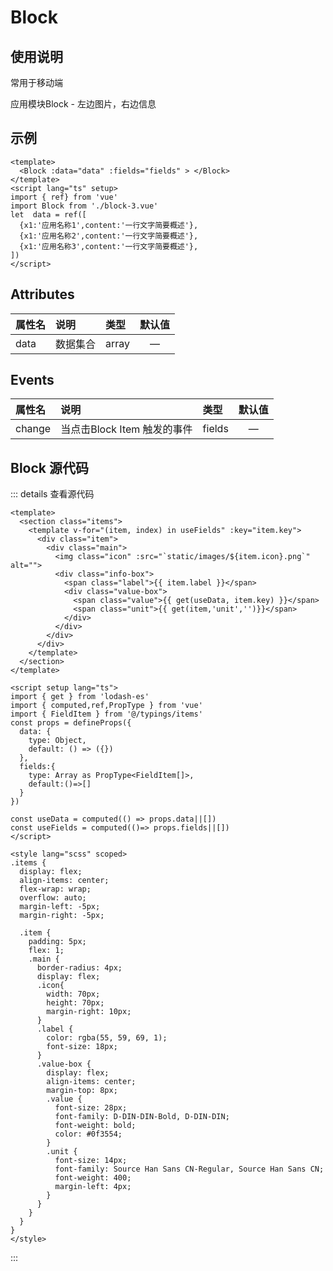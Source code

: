 

<script setup>
import { ref} from 'vue'
import Block from './block-3.vue'
let  data = ref([
  {x1:'应用名称1',content:'一行文字简要概述'},
  {x1:'应用名称2',content:'一行文字简要概述'},
  {x1:'应用名称3',content:'一行文字简要概述'},
])
</script>
# Block
## 使用说明
常用于移动端

应用模块Block - 左边图片，右边信息
## 示例
<Block :data="data" :fields="fields" > </Block>
``` vue
<template>
  <Block :data="data" :fields="fields" > </Block>
</template>
<script lang="ts" setup>
import { ref} from 'vue'
import Block from './block-3.vue'
let  data = ref([
  {x1:'应用名称1',content:'一行文字简要概述'},
  {x1:'应用名称2',content:'一行文字简要概述'},
  {x1:'应用名称3',content:'一行文字简要概述'},
])
</script>
```
## Attributes

| 属性名      | 说明        |  类型         |  默认值       | 
| :---        | :---   |   :---  |:----: |
| data   | 数据集合        | array      |—  |

## Events

| 属性名      | 说明        |  类型         |  默认值       | 
| :---        | :---   |   :---  |:----: |
| change   | 当点击Block Item 触发的事件        | fields      |—  |

## Block 源代码
::: details 查看源代码
``` vue
<template>
  <section class="items">
    <template v-for="(item, index) in useFields" :key="item.key">
      <div class="item">
        <div class="main">
          <img class="icon" :src="`static/images/${item.icon}.png`" alt="">
          <div class="info-box">
            <span class="label">{{ item.label }}</span>
            <div class="value-box">
              <span class="value">{{ get(useData, item.key) }}</span>
              <span class="unit">{{ get(item,'unit','')}}</span>
            </div>
          </div>
        </div>
      </div>
    </template>
  </section>
</template>

<script setup lang="ts">
import { get } from 'lodash-es'
import { computed,ref,PropType } from 'vue'
import { FieldItem } from '@/typings/items'
const props = defineProps({
  data: {
    type: Object,
    default: () => ({})
  },
  fields:{
    type: Array as PropType<FieldItem[]>,
    default:()=>[]
  }
})

const useData = computed(() => props.data||[])
const useFields = computed(()=> props.fields||[])
</script>

<style lang="scss" scoped>
.items {
  display: flex;
  align-items: center;
  flex-wrap: wrap;
  overflow: auto;
  margin-left: -5px;
  margin-right: -5px;

  .item {
    padding: 5px;
    flex: 1;
    .main {
      border-radius: 4px;
      display: flex;
      .icon{
        width: 70px;
        height: 70px;
        margin-right: 10px;
      }
      .label {
        color: rgba(55, 59, 69, 1);
        font-size: 18px;
      }
      .value-box {
        display: flex;
        align-items: center;
        margin-top: 8px;
        .value {
          font-size: 28px;
          font-family: D-DIN-DIN-Bold, D-DIN-DIN;
          font-weight: bold;
          color: #0f3554;
        }
        .unit {
          font-size: 14px;
          font-family: Source Han Sans CN-Regular, Source Han Sans CN;
          font-weight: 400;
          margin-left: 4px;
        }
      }
    }
  }
}
</style>
``` 
:::

<style module>
.button {
  color: red;
  font-weight: bold;
}
</style>